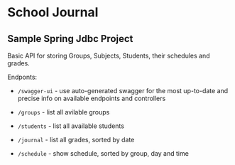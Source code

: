 # School Journal
## Sample Spring Jdbc Project

Basic API for storing Groups, Subjects, Students, their schedules and grades.

Endponts:
- ```/swagger-ui``` - use auto-generated swagger for the most up-to-date and precise info on available endpoints and controllers

- ```/groups``` - list all avilable groups
- ```/students``` - list all available students
- ```/journal``` - list all grades, sorted by date
- ```/schedule``` - show schedule, sorted by group, day and time
